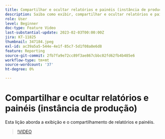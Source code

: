 ```yaml
---
title: Compartilhar e ocultar relatórios e painéis (instância de produção)
description: Saiba como exibir, compartilhar e ocultar relatórios e painéis.
role: User
level: Beginner
doc-type: Feature Video
last-substantial-update: 2023-02-03T00:00:00Z
jira: KT-11825
thumbnail: 347184.jpeg
exl-id: ac39a5a5-544e-4e1f-85c7-5d1f08a8e6d8
feature: Reporting
source-git-commit: 2fb7fa9e72cc89f3ae867cbbc02fd62fb4b485e6
workflow-type: tm+mt
source-wordcount: '37'
ht-degree: 0%

---
```


# Compartilhar e ocultar relatórios e painéis (instância de produção)

Esta lição aborda a exibição e o compartilhamento de relatórios e painéis.

>[!VIDEO](https://video.tv.adobe.com/v/347184/?quality=12&learn=on)
